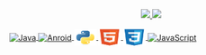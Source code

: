 <div align="center">
  <a href="https://github.com/pedrosandrini">
  <img height="50%" src="https://github-readme-stats.vercel.app/api?username=pedrosandrini&show_icons=true&theme=tokyonight&include_all_commits=true&count_private=true"/>
  <img height="40%" src="https://github-readme-stats.vercel.app/api/top-langs/?username=pedrosandrini&layout=compact&langs_count=7&theme=tokyonight"/>
</div>
<div style="display: inline_block"><br>
  <img align="center" alt="Java" height="30" width="40" src="https://cdn.jsdelivr.net/gh/devicons/devicon/icons/java/java-original-wordmark.svg">
  <img align="center" alt="Anroid" height="30" width="40" src="https://cdn.jsdelivr.net/gh/devicons/devicon/icons/android/android-original.svg">
  <img align="center" alt="Python" height="30" width="40" src="https://raw.githubusercontent.com/devicons/devicon/master/icons/python/python-original.svg">
  <img align="center" alt="HTML" height="30" width="40" src="https://raw.githubusercontent.com/devicons/devicon/master/icons/html5/html5-original.svg">
  <img align="center" alt="CSS" height="30" width="40" src="https://raw.githubusercontent.com/devicons/devicon/master/icons/css3/css3-original.svg">
  <img align="center" alt="JavaScript" height="30" width="40" src="https://cdn.jsdelivr.net/gh/devicons/devicon/icons/javascript/javascript-original.svg">
</div>

